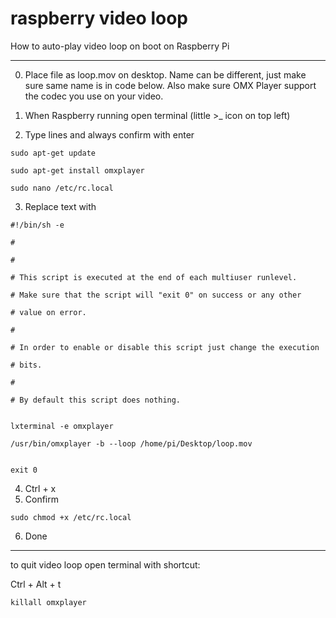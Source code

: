 # raspberry video loop
How to auto-play video loop on boot on Raspberry Pi

- - -

0. Place file as loop.mov on desktop. Name can be different, just make sure same name is in code below. Also make sure OMX Player support the codec you use on your video.

1. When Raspberry running open terminal (little >_ icon on top left)
 
2. Type lines and always confirm with enter

`sudo apt-get update` 

`sudo apt-get install omxplayer` 

`sudo nano /etc/rc.local` 

3. Replace text with

```
#!/bin/sh -e

#

#

# This script is executed at the end of each multiuser runlevel.

# Make sure that the script will "exit 0" on success or any other

# value on error.

#

# In order to enable or disable this script just change the execution

# bits.

#

# By default this script does nothing.


lxterminal -e omxplayer

/usr/bin/omxplayer -b --loop /home/pi/Desktop/loop.mov


exit 0
```

 
 4. Ctrl + x
 5. Confirm
 
`sudo chmod +x /etc/rc.local`

 6. Done
 
 - - - 
 
to quit video loop open terminal with shortcut: 

Ctrl + Alt + t

`killall omxplayer`
